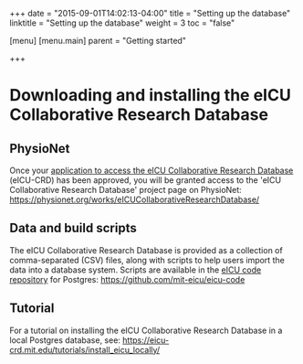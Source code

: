 +++
date = "2015-09-01T14:02:13-04:00"
title = "Setting up the database"
linktitle = "Setting up the database"
weight = 3
toc = "false"

[menu]
  [menu.main]
    parent = "Getting started"

+++

# Downloading and installing the eICU Collaborative Research Database

## PhysioNet

Once your [application to access the eICU Collaborative Research Database](http://eICU.physionet.org/gettingstarted/access/) (eICU-CRD) has been approved, you will be granted access to the 'eICU Collaborative Research Database' project page on PhysioNet: https://physionet.org/works/eICUCollaborativeResearchDatabase/

## Data and build scripts

The eICU Collaborative Research Database is provided as a collection of comma-separated (CSV) files, along with scripts to help users import the data into a database system. Scripts are available in the [eICU code repository](https://github.com/mit-eicu/eicu-code) for Postgres: https://github.com/mit-eicu/eicu-code

## Tutorial

For a tutorial on installing the eICU Collaborative Research Database in a local Postgres database, see:
https://eicu-crd.mit.edu/tutorials/install_eicu_locally/





